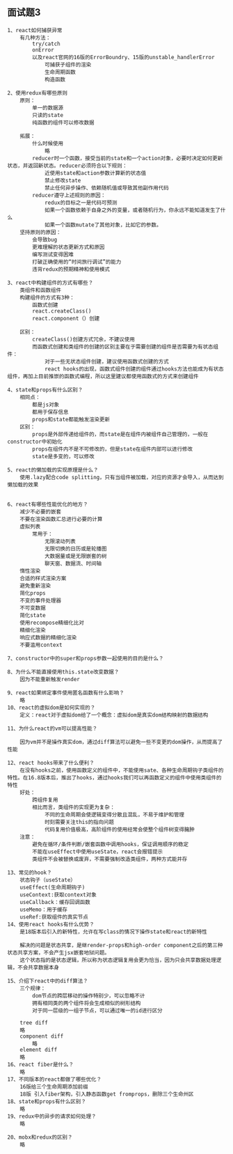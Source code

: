 ## 面试题3
    1、react如何捕获异常
        有几种方法：
            try/catch
            onError
            以及react官网的16版的ErrorBoundry、15版的unstable_handlerError
                可捕获子组件的渲染
                生命周期函数
                构造函数

    2、使用redux有哪些原则
        原则：
            单一的数据源
            只读的state
            纯函数的组件可以修改数据

        拓展：
            什么时候使用
                略
            reducer时一个函数，接受当前的state和一个action对象，必要时决定如何更新状态，并返回新状态。reducer必须符合以下规则：
                近使用state和action参数计算新的状态值
                禁止修改state
                禁止任何异步操作、依赖随机值或导致其他副作用代码
            reducer遵守上述规则的原因：
                redux的目标之一是代码可预测
                如果一个函数依赖于自身之外的变量，或者随机行为，你永远不能知道发生了什么
                如果一个函数mutate了其他对象，比如它的参数。
        坚持原则的原因：
            会导致bug
            更难理解的状态更新方式和原因
            编写测试变得困难
            打破正确使用的“时间旅行调试”的能力
            违背redux的预期精神和使用模式

    3、react中构建组件的方式有哪些？
        类组件和函数组件
        构建组件的方式有3种：
            函数式创建
            react.createClass()
            react.component（）创建

        区别：
            createClass()创建方式冗余，不建议使用
            而函数式创建和类组件的创建的区别主要在于需要创建的组件是否需要为有状态组件：
                对于一些无状态组件创建，建议使用函数式创建的方式
                react hooks的出现，函数式组件创建的组件通过hooks方法也能成为有状态组件，再加上目前推崇的函数式编程，所以这里建议都使用函数式的方式来创建组件

    4、state和props有什么区别？
        相同点：
            都是js对象
            都用于保存信息
            props和state都能触发渲染更新
        区别：
            props是外部传递给组件的，而state是在组件内被组件自己管理的，一般在constructor中初始化
            props在组件内不是不可修改的，但是state在组件内部可以进行修改
            state是多变的，可以修改

    5、react的懒加载的实现原理是什么？
        使用.lazy配合code splitting，只有当组件被加载，对应的资源才会导入，从而达到懒加载的效果


    6、react有哪些性能优化的地方？
        减少不必要的嵌套
        不要在渲染函数汇总进行必要的计算
        虚拟列表
            常用于：
                无限滚动列表
                无限切换的日历或是轮播图
                大数据量或是无限嵌套的树
                聊天窗、数据流、时间轴
        惰性渲染
        合适的样式渲染方案
        避免重新渲染
        简化props
        不变的事件处理器
        不可变数据
        简化state
        使用recompose精细化比对
        精细化渲染
        响应式数据的精细化渲染
        不要滥用context

    7、constructor中的super和props参数一起使用的目的是什么？

    8、为什么不能直接使用this.state改变数据？
        因为不能重新触发render
        
    9、react如果绑定事件使用匿名函数有什么影响？
        略
    10、react的虚拟dom是如何实现的？
        定义：react对于虚拟dom给了一个概念：虚拟dom是真实dom结构映射的数据结构

    11、为什么react的vm可以提高性能？

        因为vm并不是操作真实dom，通过diff算法可以避免一些不变更的dom操作，从而提高了性能

    12、react hooks带来了什么便利？
        在没有hooks之前，使用函数定义的组件中，不能使用sate、各种生命周期钩子类组件的特性。在16.8版本后，推出了hooks，通过hooks我们可以再函数定义的组件中使用类组件的特性
        好处：
            跨组件复用
            相比而言，类组件的实现更为复杂：
                不同的生命周期会使逻辑变得分散且混乱，不易于维护和管理
                时刻需要关注this的指向问题
                代码复用价值极高，高阶组件的使用经常会使整个组件树变得臃肿
        注意：
            避免在循环/条件判断/嵌套函数中调用hooks，保证调用顺序的稳定
            不能在useEffect中使用useState，react会报错提示
            类组件不会被替换或废弃，不需要强制改造类组件，两种方式能并存

    13、常见的hook？
        状态钩子（useState）
        useEffect(生命周期钩子)
        useContext:获取context对象
        useCallback：缓存回调函数
        useMemo：用于缓存
        useRef:获取组件的真实节点 
    14、使用react hooks有什么优势？
        是18版本后引入的新特性，允许在写class的情况下操作state和react的新特性

        解决的问题是状态共享，是继render-props和high-order component之后的第三种状态共享方案，不会产生jsx嵌套地狱问题。
        这个状态指的是状态逻辑，所以称为状态逻辑复用会更为恰当，因为只会共享数据处理逻辑，不会共享数据本身

    15、介绍下react中的diff算法？
        三个规律：
            dom节点的跨层移动的操作特别少，可以忽略不计
            拥有相同类的两个组件将会生成相似的树形结构
            对于同一层级的一组子节点，可以通过唯一的id进行区分

        tree diff
        略
        component diff
            略
        element diff
        略
    16、react fiber是什么？
        略
    17、不同版本的react都做了哪些优化？
        16版给三个生命周期添加前缀
        18版 引入fiber架构，引入静态函数get fromprops，删除三个生命州区
    18、state和props有什么区别？
        略
    19、redux中的异步的请求如何处理？
        略

    20、mobx和redux的区别？
        略